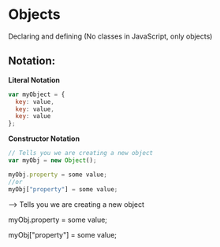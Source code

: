 # Objects

Declaring and defining (No classes in JavaScript, only objects)



## Notation:

**Literal Notation**

```js 
var myObject = {
  key: value, 
  key: value, 
  key: value
};
```
**Constructor Notation**

```js 
// Tells you we are creating a new object
var myObj = new Object();

myObj.property = some value;
//or
myObj["property"] = some value;
```
--> Tells you we are creating a new object



myObj.property = some value;

myObj["property"] = some value;
